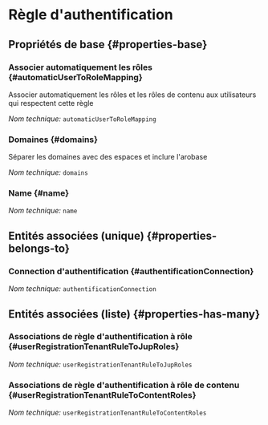 # Règle d'authentification
<!--- THIS FILE IS GENERATED PLEASE DO NOT EDIT IT DIRECTLY --->



## Propriétés de base {#properties-base}

### Associer automatiquement les rôles {#automaticUserToRoleMapping}

Associer automatiquement les rôles et les rôles de contenu aux utilisateurs qui respectent cette règle

*Nom technique:* ```automaticUserToRoleMapping```

### Domaines {#domains}

Séparer les domaines avec des espaces et inclure l'arobase

*Nom technique:* ```domains```

### Name {#name}



*Nom technique:* ```name```


## Entités associées (unique) {#properties-belongs-to}

### Connection d'authentification {#authentificationConnection}



*Nom technique:* ```authentificationConnection```


## Entités associées (liste) {#properties-has-many}

### Associations de règle d'authentification à rôle {#userRegistrationTenantRuleToJupRoles}



*Nom technique:* ```userRegistrationTenantRuleToJupRoles```

### Associations de règle d'authentification à rôle de contenu {#userRegistrationTenantRuleToContentRoles}



*Nom technique:* ```userRegistrationTenantRuleToContentRoles```




